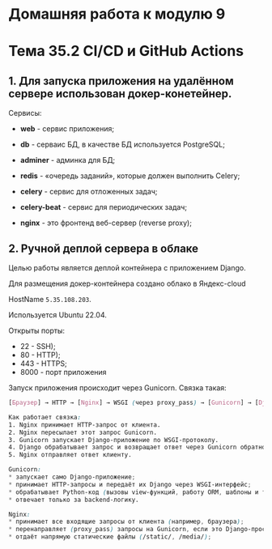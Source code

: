 # Домашняя работа к модулю 9

# Тема 35.2 CI/CD и GitHub Actions


## 1. Для запуска приложения на удалённом сервере использован докер-конетейнер.

Сервисы:

* **web** - сервис приложения;

* **db** - серваис БД, в качестве БД используется PostgreSQL;

* **adminer** - админка для БД;

* **redis** - «очередь заданий», которые должен выполнить Celery;

* **celery** - сервис для отложенных задач;

* **celery-beat** - сервис для периодических задач;

* **nginx** - это фронтенд веб-сервер (reverse proxy);


## 2. Ручной деплой сервера в облаке

Целью работы является деплой контейнера с приложением Django.

Для размещения докер-контейнера создано облако в Яндекс-cloud

HostName ```5.35.108.203```.

Используется Ubuntu 22.04.

Открыты порты:
* 22 - SSH);
* 80 - HTTP);
* 443 - HTTPS;
* 8000 - порт приложения

Запуск приложения происходит через Gunicorn. Связка такая:

```scss
[Браузер] → HTTP → [Nginx] → WSGI (через proxy_pass) → [Gunicorn] → [Django] → [Ответ] → [Nginx] → [Браузер]

Как работает связка:
1. Nginx принимает HTTP-запрос от клиента.
2. Nginx пересылает этот запрос Gunicorn.
3. Gunicorn запускает Django-приложение по WSGI-протоколу.
4. Django обрабатывает запрос и возвращает ответ через Gunicorn обратно в Nginx.
5. Nginx отправляет ответ клиенту.

Gunicorn:
* запускает само Django-приложение;
* принимает HTTP-запросы и передаёт их Django через WSGI-интерфейс;
* обрабатывает Python-код (вызовы view-функций, работу ORM, шаблоны и т.д.);
* отвечает только за backend-логику.

Nginx:
* принимает все входящие запросы от клиента (например, браузера);
* перенаправляет (proxy_pass) запросы на Gunicorn, если это Django-прослойка (/api, /admin, и т.п.);
* отдаёт напрямую статические файлы (/static/, /media/);
